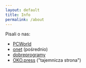 ```yaml
---
layout: default
title: Info
permalink: /about
---
```


Pisali o nas:
* [PCWorld](https://www.pcworld.pl/news/Covid-sprawdz-terminy-i-rodzaje-szczepionek-wybierz-producenta,427045.html)
* [onet](https://www.onet.pl/styl-zycia/onetkobieta/turystyka-szczepionkowa-40-latkowie-zmieniaja-terminy-i-miejsce-szczepienia/pznbl0l,2b83378a) (pośrednio)
* [dobreprogramy](https://www.dobreprogramy.pl/nie-dziala-pacjent-gov-sprawdzamy-alternatywe,6633939409406560a)
* [OKO.press](https://oko.press/rejestracja-na-szczepienie-covid-wyscig-30-latkow/)  ("tajemnicza strona")
